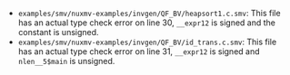 - `examples/smv/nuxmv-examples/invgen/QF_BV/heapsort1.c.smv`: This file has an actual type check error on line 30, `__expr12` is signed and the constant is unsigned.
- `examples/smv/nuxmv-examples/invgen/QF_BV/id_trans.c.smv`: This file has an actual type check error on line 31, `__expr12` is signed and `nlen__5$main` is unsigned.